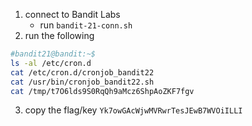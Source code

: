 1. connect to Bandit Labs
    * run `bandit-21-conn.sh`
2. run the following    
```bash
#bandit21@bandit:~$ 
ls -al /etc/cron.d
cat /etc/cron.d/cronjob_bandit22
cat /usr/bin/cronjob_bandit22.sh
cat /tmp/t7O6lds9S0RqQh9aMcz6ShpAoZKF7fgv
```
3. copy the flag/key `Yk7owGAcWjwMVRwrTesJEwB7WVOiILLI`